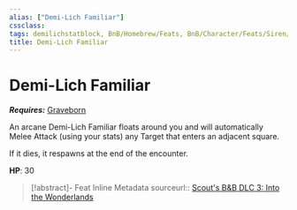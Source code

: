 ```yaml
---
alias: ["Demi-Lich Familiar"]
cssclass: 
tags: demilichstatblock, BnB/Homebrew/Feats, BnB/Character/Feats/Siren/Graveborn
title: Demi-Lich Familiar
---
```


# Demi-Lich Familiar

***Requires:*** [Graveborn](Graveborn.md)

An arcane Demi-Lich Familiar floats around you and will automatically Melee Attack (using your stats) any Target that enters an adjacent square.

If it dies, it respawns at the end of the encounter.

**HP**: 30



> [!abstract]- Feat Inline Metadata
> sourceurl:: [Scout's B&B DLC 3: Into the Wonderlands](https://docs.google.com/document/d/1MLOgrWwcLNTnP9PuXrKiLImy7SUh4hXO8arVUAlmdp0/edit)
